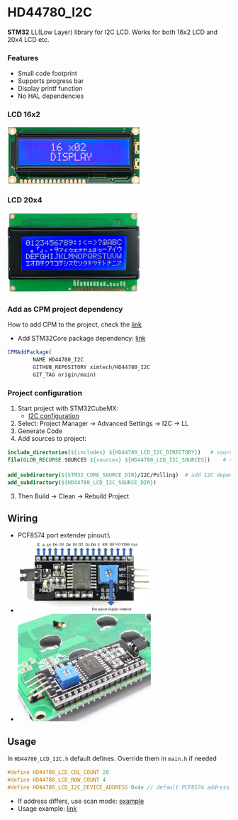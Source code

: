 # HD44780_I2C

**STM32** LL(Low Layer) library for I2C LCD. Works for both 16x2 LCD and 20x4 LCD etc.

### Features

- Small code footprint
- Supports progress bar
- Display printf function
- No HAL dependencies

### LCD 16x2

<img src="https://github.com/ximtech/HD44780_I2C/blob/main/example/LCD16x2.PNG" alt="image" width="300"/>

### LCD 20x4

<img src="https://github.com/ximtech/HD44780_I2C/blob/main/example/LCD20x4.PNG" alt="image" width="300"/>

### Add as CPM project dependency

How to add CPM to the project, check the [link](https://github.com/cpm-cmake/CPM.cmake)

- Add STM32Core package dependency: [link](https://github.com/ximtech/STM32Core)

```cmake
CPMAddPackage(
        NAME HD44780_I2C
        GITHUB_REPOSITORY ximtech/HD44780_I2C
        GIT_TAG origin/main)
```

### Project configuration

1. Start project with STM32CubeMX:
    * [I2C configuration](https://github.com/ximtech/HD44780_I2C/blob/main/example/config.PNG)
2. Select: Project Manager -> Advanced Settings -> I2C -> LL
3. Generate Code
4. Add sources to project:

```cmake
include_directories(${includes} ${HD44780_LCD_I2C_DIRECTORY})   # source directories
file(GLOB_RECURSE SOURCES ${sources} ${HD44780_LCD_I2C_SOURCES})    # source files

add_subdirectory(${STM32_CORE_SOURCE_DIR}/I2C/Polling)  # add I2C dependency, core package must be included before
add_subdirectory(${HD44780_LCD_I2C_SOURCE_DIR})
```

3. Then Build -> Clean -> Rebuild Project

## Wiring

- PCF8574 port extender pinout:\
- <img src="https://github.com/ximtech/HD44780_I2C/blob/main/example/PCF8574_pinout.PNG" alt="image" width="300"/>
- <img src="https://github.com/ximtech/HD44780_I2C/blob/main/example/soldering_view.PNG" alt="image" width="300"/>

## Usage

In `HD44780_LCD_I2C.h` default defines. Override them in `main.h` if needed

```c
#define HD44780_LCD_COL_COUNT 20
#define HD44780_LCD_ROW_COUNT 4
#define HD44780_LCD_I2C_DEVICE_ADDRESS 0x4e // default PCF8574 address
```

- If address differs, use scan
  mode: [example](https://github.com/ximtech/STM32Core/blob/main/I2C/Polling/example/example.c)
- Usage example: [link](https://github.com/ximtech/HD44780_I2C/blob/main/example/example.c)
